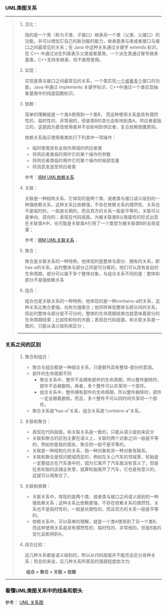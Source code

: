 ### UML类图关系

-----------

> 1. 泛化：
>
>    指的是一个类（称为子类、子接口）继承另一个类（父类、父接口）的功能，并可以增加它自己的新功能的能力，继承是类与类或者接口与接口之间最常见的关系；在 Java 中这种关系通过关键字 extends 标识。在 C++ 中通过派生列表表示父类或者基类，一个派生类通过冒号继承基类，C++支持多继承，但不推荐使用。
>
> 2. 实现：
>
>    实现是类与接口之间最常见的关系，一个类实现<u>一个或者多个</u>接口的功能，Java 中通过 implements 关键字标识，C++中通过一个类实现抽象基类中的纯虚函数标识。
>
> 3. 依赖：
>
>    简单的理解就是一个类A使用到一个类B， 而这种使用关系是具有偶然性的、临时性的、非常弱的，但是类B的变化会影响到类A。供应者是独立的，这是因为更改使用者并不会影响到供应者，复合依赖倒置原则。
>
>    依赖关系指示使用者类执行下列其中一项操作：
>
>    * 临时使用具有全局作用域的供应者类
>    * 将供应者类临时用作它的某个操作的参数
>    * 将供应者类临时用作它的某个操作的局部变量
>    * 将消息发送至供应者类
>
>    参考：[IBM UML依赖关系](<https://www.ibm.com/support/knowledgecenter/zh/SS4JE2_7.5.5/com.ibm.xtools.viz.cpp.doc/topics/cdependency.html>)
>
> 4. 关联：
>
>    关联是一种结构关系，它体现的是两个类、或者类与接口语义级别的一种强依赖关系，这种关系比依赖强，不存在依赖关系的偶然性、关系也不是临时的，一般是长期的，而且双方的关系一般是平等的，关联可以是单向、双向的；表现在代码层面，为被关联类B以类属性的形式出现在关联类A中，也可能是关联类A引用了一个类型为被关联类B的全局变量； 
>
>    参考：[IBM UML关联关系](<https://www.ibm.com/support/knowledgecenter/zh/SS4JE2_7.5.5/com.ibm.xtools.viz.cpp.doc/topics/cassociation.html>)  、 
>
> 5. 聚合：
>
>    聚合是关联关系的一种特例，他体现的是整体与部分、拥有的关系，即has-a的关系，此时整体与部分之间是可分离的，他们可以具有各自的生命周期，部分可以属于多个整体对象，与组合关系不同的是：整体和部分不是强依赖关系
>
> 6. 组合：
>
>    组合也是关联关系的一种特例，他体现的是一种contains-a的关系，这种关系比聚合更强，也称为强聚合；他同样体现整体与部分间的关系，但此时整体与部分是不可分的，整体的生命周期结束也就意味着部分的生命周期结束；比如你和你的大脑；表现在代码层面，和关联关系是一致的，只能从语义级别来区分；
>
> -------



### 关系之间的区别

> 1. 聚合和组合：
>
>    * 聚合与组合都是一种结合关系，只是额外具有整体-部分的意涵。
>    * 部件的生命周期不同
>      * 聚合关系中，整件不会拥有部件的生命周期，所以整件删除时，部件不会被删除。再者，多个整件可以共享同一个部件。
>      * 组合关系中，整件拥有部件的生命周期，所以整件删除时，部件一定会跟着删除。而且，多个整件不可以同时间共享同一个部件。
>    * 聚合关系是“has-a”关系，组合关系是“contains-a”关系。
>
> 2. 关联和聚合：
>
>    * 表现在代码层面，和关联关系是一致的，只能从语义级别来区分
>    * 关联和聚合的区别主要在语义上，关联的两个对象之间一般是平等的，例如你是我的朋友，聚合则一般不是平等的。
>    * 关联是一种结构化的关系，指一种对象和另一种对象有联系。
>    * 关联和聚合是视问题域而定的，例如在关心汽车的领域里，轮胎是一定要组合在汽车类中的，因为它离开了汽车就没有意义了。但是在卖轮胎的店铺业务里，就算轮胎离开了汽车，它也是有意义的，这就可以用聚合了。
>
> 3. 关联和依赖：
>
>    * 关联关系中，体现的是两个类、或者类与接口之间语义级别的一种强依赖关系；这种关系比依赖更强、不存在依赖关系的偶然性、关系也不是临时性的，一般是长期性的，而且双方的关系一般是平等的。
>    * 依赖关系中，可以简单的理解，就是一个类A使用到了另一个类B，而这种使用关系是具有偶然性的、临时性的、非常弱的，但是B类的变化会影响到A。
>
> 4. 综合比较：
>
>    这几种关系都是语义级别的，所以从代码层面并不能完全区分各种关系；但总的来说，后几种关系所表现的强弱程度依次为:
>
>    ​	<b>组合 > 聚合 > 关联 > 依赖</b>

-----



### 看懂UML类图关系中的线条和箭头

参考： [UML 关系图](<https://design-patterns.readthedocs.io/zh_CN/latest/read_uml.html>)


